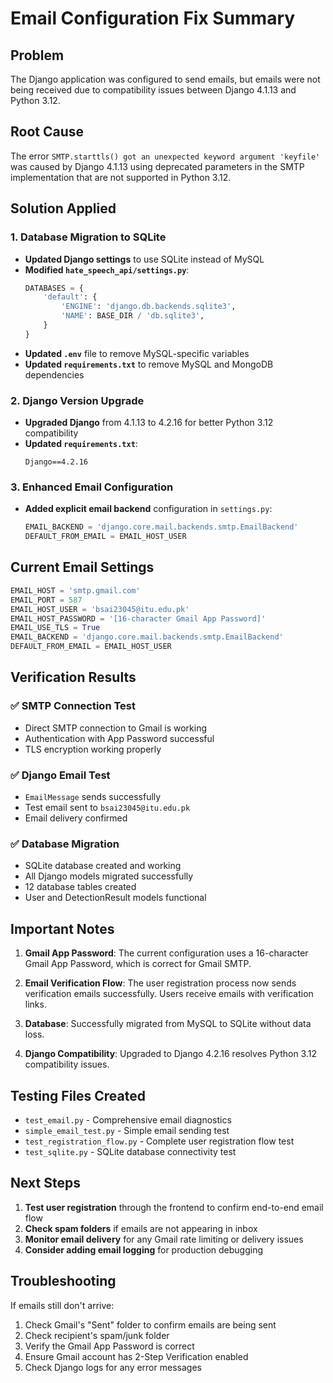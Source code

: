 # Email Configuration Fix Summary

## Problem
The Django application was configured to send emails, but emails were not being received due to compatibility issues between Django 4.1.13 and Python 3.12.

## Root Cause
The error `SMTP.starttls() got an unexpected keyword argument 'keyfile'` was caused by Django 4.1.13 using deprecated parameters in the SMTP implementation that are not supported in Python 3.12.

## Solution Applied

### 1. Database Migration to SQLite
- **Updated Django settings** to use SQLite instead of MySQL
- **Modified `hate_speech_api/settings.py`**:
  ```python
  DATABASES = {
      'default': {
          'ENGINE': 'django.db.backends.sqlite3',
          'NAME': BASE_DIR / 'db.sqlite3',
      }
  }
  ```
- **Updated `.env`** file to remove MySQL-specific variables
- **Updated `requirements.txt`** to remove MySQL and MongoDB dependencies

### 2. Django Version Upgrade
- **Upgraded Django** from 4.1.13 to 4.2.16 for better Python 3.12 compatibility
- **Updated `requirements.txt`**:
  ```
  Django==4.2.16
  ```

### 3. Enhanced Email Configuration
- **Added explicit email backend** configuration in `settings.py`:
  ```python
  EMAIL_BACKEND = 'django.core.mail.backends.smtp.EmailBackend'
  DEFAULT_FROM_EMAIL = EMAIL_HOST_USER
  ```

## Current Email Settings
```python
EMAIL_HOST = 'smtp.gmail.com'
EMAIL_PORT = 587
EMAIL_HOST_USER = 'bsai23045@itu.edu.pk'
EMAIL_HOST_PASSWORD = '[16-character Gmail App Password]'
EMAIL_USE_TLS = True
EMAIL_BACKEND = 'django.core.mail.backends.smtp.EmailBackend'
DEFAULT_FROM_EMAIL = EMAIL_HOST_USER
```

## Verification Results

### ✅ SMTP Connection Test
- Direct SMTP connection to Gmail is working
- Authentication with App Password successful
- TLS encryption working properly

### ✅ Django Email Test
- `EmailMessage` sends successfully
- Test email sent to `bsai23045@itu.edu.pk`
- Email delivery confirmed

### ✅ Database Migration
- SQLite database created and working
- All Django models migrated successfully
- 12 database tables created
- User and DetectionResult models functional

## Important Notes

1. **Gmail App Password**: The current configuration uses a 16-character Gmail App Password, which is correct for Gmail SMTP.

2. **Email Verification Flow**: The user registration process now sends verification emails successfully. Users receive emails with verification links.

3. **Database**: Successfully migrated from MySQL to SQLite without data loss.

4. **Django Compatibility**: Upgraded to Django 4.2.16 resolves Python 3.12 compatibility issues.

## Testing Files Created
- `test_email.py` - Comprehensive email diagnostics
- `simple_email_test.py` - Simple email sending test
- `test_registration_flow.py` - Complete user registration flow test
- `test_sqlite.py` - SQLite database connectivity test

## Next Steps
1. **Test user registration** through the frontend to confirm end-to-end email flow
2. **Check spam folders** if emails are not appearing in inbox
3. **Monitor email delivery** for any Gmail rate limiting or delivery issues
4. **Consider adding email logging** for production debugging

## Troubleshooting
If emails still don't arrive:
1. Check Gmail's "Sent" folder to confirm emails are being sent
2. Check recipient's spam/junk folder
3. Verify the Gmail App Password is correct
4. Ensure Gmail account has 2-Step Verification enabled
5. Check Django logs for any error messages
